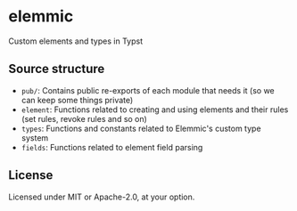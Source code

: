 # elemmic
Custom elements and types in Typst

## Source structure

- `pub/`: Contains public re-exports of each module that needs it (so we can keep some things private)
- `element`: Functions related to creating and using elements and their rules (set rules, revoke rules and so on)
- `types`: Functions and constants related to Elemmic's custom type system
- `fields`: Functions related to element field parsing

## License

Licensed under MIT or Apache-2.0, at your option.
